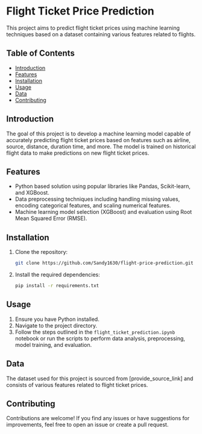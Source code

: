 # Flight Ticket Price Prediction

This project aims to predict flight ticket prices using machine learning techniques based on a dataset containing various features related to flights.

## Table of Contents

- [Introduction](#introduction)
- [Features](#features)
- [Installation](#installation)
- [Usage](#usage)
- [Data](#data)
- [Contributing](#contributing)

## Introduction

The goal of this project is to develop a machine learning model capable of accurately predicting flight ticket prices based on features such as airline, source, distance, duration time, and more. The model is trained on historical flight data to make predictions on new flight ticket prices.

## Features

- Python based solution using popular libraries like Pandas, Scikit-learn, and XGBoost.
- Data preprocessing techniques including handling missing values, encoding categorical features, and scaling numerical features.
- Machine learning model selection (XGBoost) and evaluation using Root Mean Squared Error (RMSE).

## Installation

1. Clone the repository:

    ```bash
    git clone https://github.com/Sandy1630/flight-price-prediction.git
    ```

2. Install the required dependencies:

    ```bash
    pip install -r requirements.txt
    ```

## Usage

1. Ensure you have Python installed.
2. Navigate to the project directory.
3. Follow the steps outlined in the `flight_ticket_prediction.ipynb` notebook or run the scripts to perform data analysis, preprocessing, model training, and evaluation.

## Data

The dataset used for this project is sourced from [provide_source_link] and consists of various features related to flight ticket prices.

## Contributing

Contributions are welcome! If you find any issues or have suggestions for improvements, feel free to open an issue or create a pull request.
